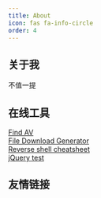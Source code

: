 ```yaml
---
title: About
icon: fas fa-info-circle
order: 4
---
```


## 关于我
不值一提


## 在线工具

<a href="https://shigophilo.github.io/tool/av.html">Find AV</a> <br>
<a href="https://shigophilo.github.io/tool/File-Download-Generator.html">File Download Generator</a> <br>
<a href="https://shigophilo.github.io/tool/Reverse-shell-cheatsheet.html">Reverse shell cheatsheet</a><br>
<a href="https://shigophilo.github.io/tool/jQuery-test.html">jQuery test</a> <br>

## 友情链接